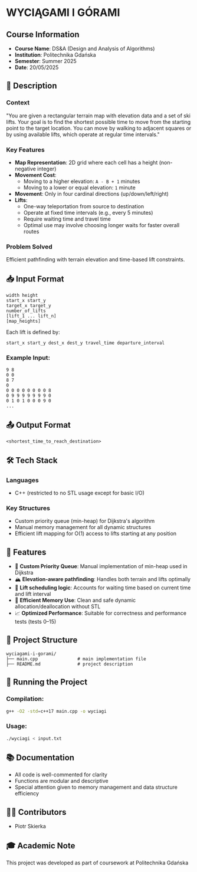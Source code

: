 

# WYCIĄGAMI I GÓRAMI

## Course Information
- **Course Name**: DS&A (Design and Analysis of Algorithms)
- **Institution**: Politechnika Gdańska
- **Semester**: Summer 2025
- **Date**: 20/05/2025

## 📝 Description

### Context
"You are given a rectangular terrain map with elevation data and a set of ski lifts. Your goal is to find the shortest possible time to move from the starting point to the target location. You can move by walking to adjacent squares or by using available lifts, which operate at regular time intervals."

### Key Features
- **Map Representation**: 2D grid where each cell has a height (non-negative integer)
- **Movement Cost**:
  - Moving to a higher elevation: `A - B + 1` minutes
  - Moving to a lower or equal elevation: `1` minute
- **Movement**: Only in four cardinal directions (up/down/left/right)
- **Lifts**:
  - One-way teleportation from source to destination
  - Operate at fixed time intervals (e.g., every 5 minutes)
  - Require waiting time and travel time
  - Optimal use may involve choosing longer waits for faster overall routes

### Problem Solved
Efficient pathfinding with terrain elevation and time-based lift constraints.

## 📥 Input Format
```
width height
start_x start_y
target_x target_y
number_of_lifts
[lift_1 ... lift_n]
[map_heights]
```

Each lift is defined by:
```
start_x start_y dest_x dest_y travel_time departure_interval
```

### Example Input:
```
9 8
0 0
8 7
0
0 0 0 0 0 0 0 0 8
0 9 9 9 9 9 9 9 0
0 1 0 1 0 0 0 9 0
...
```

## 📤 Output Format
```
<shortest_time_to_reach_destination>
```

## 🛠️ Tech Stack

### Languages
- C++ (restricted to no STL usage except for basic I/O)

### Key Structures
- Custom priority queue (min-heap) for Dijkstra's algorithm
- Manual memory management for all dynamic structures
- Efficient lift mapping for O(1) access to lifts starting at any position

## 🚀 Features

- 📌 **Custom Priority Queue**: Manual implementation of min-heap used in Dijkstra
- 🏔️ **Elevation-aware pathfinding**: Handles both terrain and lifts optimally
- 🚡 **Lift scheduling logic**: Accounts for waiting time based on current time and lift interval
- 🧠 **Efficient Memory Use**: Clean and safe dynamic allocation/deallocation without STL
- 📈 **Optimized Performance**: Suitable for correctness and performance tests (tests 0–15)

## 📂 Project Structure
```
wyciagami-i-gorami/
├── main.cpp               # main implementation file
├── README.md              # project description
```

## 🚦 Running the Project

### Compilation:
```bash
g++ -O2 -std=c++17 main.cpp -o wyciagi
```

### Usage:
```bash
./wyciagi < input.txt
```

## 📚 Documentation
- All code is well-commented for clarity
- Functions are modular and descriptive
- Special attention given to memory management and data structure efficiency

## 👨‍💻 Contributors
- Piotr Skierka

## 🎓 Academic Note
This project was developed as part of coursework at Politechnika Gdańska

